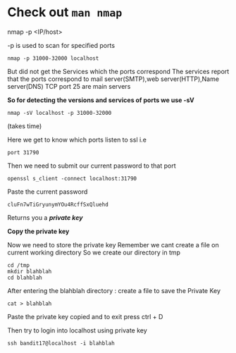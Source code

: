 # Check out ``` man nmap ```

nmap -p <portranges> <IP/host>

-p is used to scan for specified ports

```
nmap -p 31000-32000 localhost
```
But did not get the Services which the ports correspond
The services report that the ports correspond to mail server(SMTP),web server(HTTP),Name server(DNS)
TCP port 25 are main servers

**So for detecting the versions and services of ports we use -sV** 

``` 
nmap -sV localhost -p 31000-32000
```
(takes time)
 
Here we get to know which ports listen to ssl i.e
```
port 31790
```
Then we need to submit our current password to that port 
```
openssl s_client -connect localhost:31790
```
Paste the current password 
```
cluFn7wTiGryunymYOu4RcffSxQluehd
 ```
 Returns you a ***private key***
  
 __Copy the private key__
 
 Now we need to store the private key Remember we cant create a file on current working directory
 So we create our directory in tmp
 ```
 cd /tmp
 mkdir blahblah
 cd blahblah
 ```
 After entering the blahblah directory :
 create a file to save the Private Key
 ```
 cat > blahblah
 ```
 Paste the private key copied and to exit press ctrl + D
 
 Then try to login into localhost using private key
 ```
 ssh bandit17@localhost -i blahblah
 ```
